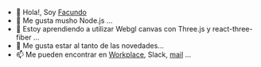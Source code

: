 - 👋 Hola!, Soy [Facundo](@fpalombo-meli)
- 👀 Me gusta musho Node.js ...
- 🌱 Estoy aprendiendo a utilizar Webgl canvas con Three.js y react-three-fiber ...
- 💞️ Me gusta estar al tanto de las novedades...
- 📫 Me pueden encontrar en [Workplace](https://meli.workplace.com/profile.php?id=100068221323557), Slack, [mail](mailto:facundo.palombo@mercadolibre.com) ...
